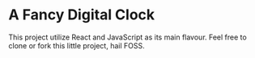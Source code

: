
# A Fancy Digital Clock
This project utilize React and JavaScript as its main flavour. Feel free to clone or fork this little project, hail FOSS.
